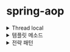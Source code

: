 # spring-aop

<details>
<summary>Thread local</summary>
<div markdown="1">

스프링 프레임워크 내 Bean들은 스프링 컨테이너에 의해 싱글톤으로 관리됩니다. 정리하자면 인스턴스가 단 하나만 존재한다는 것인데 여러 쓰레드가 동시에 해당 인스턴스를 접근할 경우 동시성 이슈가 발생할 가능성이 높습니다.

또한, static 같은 공용 필드에도 위와 동일한 문제가 발생할 수 있는데 이를 해결해주기 위해 Java에는 ThreadLocal이라는 객체가 존재합니다.

#### **ThreadLocal**

- ThreadLocal은 Thread만 접근할 수 있는 특별한 저장소
- 여러 쓰레드가 접근하더라도 ThreadLocal은 Thread들을 식별해서 각각의 Thread 저장소를 구분
  - 따라서 같은 인스턴스의 ThreadLocal 필드에 여러 쓰레드가 접근하더라도 상관없음
- 대표적인 메서드는 get(), set(), 그리고 remove()가 있음
  - get() 메서드를 통해 조회
  - set() 메서드를 통해 저장
  - remove() 메서드를 통해 저장소 초기화

 

**ThreadLocal이 적용되지 않은 상태에서 동시성 문제가 발생하는 경우**

```java
@Slf4j
public class ExampleService {


    private Integer numberStorage;


    public Integer storeNumber(Integer number) {
        log.info("저장할 번호: {}, 기존에 저장된 번호: {}", number, numberStorage);
        numberStorage = number;
        sleep(1000); // 1초 대기
        log.info("저장된 번호 조회: {}", numberStorage);


        return numberStorage;
    }


    private void sleep(int millis) {
        try {
            Thread.sleep(millis);
        } catch (InterruptedException e) {
            e.printStackTrace();
        }
    }
}
```



 

**ExampleServiceTest.class**



```java
@Slf4j
public class ExampleServiceTest {


    private ExampleService exampleService = new ExampleService();


    @Test
    void field() {
        log.info("main start");


        Runnable storeOne = () -> {
            exampleService.storeNumber(1);
        };
        Runnable storeTwo = () -> {
            exampleService.storeNumber(2);
        };


        Thread threadA = new Thread(storeOne);
        threadA.setName("thread-1");
        Thread threadB = new Thread(storeTwo);
        threadB.setName("thread-2");


        threadA.start();
        sleep(100); // 동시성 문제 발생
        threadB.start();


        sleep(3000); // 메인 쓰레드 종료 대기


        log.info("main exit");
    }


    private void sleep(int millis) {
        try {
            Thread.sleep(millis);
        } catch (InterruptedException e) {
            e.printStackTrace();
        }
    }
}
```



 

\* 메인 쓰레드가 끝날 떄까지 대기하지 않을 경우 test가 조기에 종료되어 로그가 마지막까지 안 찍힐 수 있으므로 마지막에 sleep(3000);을 추가했습니다.



![img](https://blog.kakaocdn.net/dn/dBq531/btrkQkxq5HO/jWQw9n1M0mWoDXkk6lks30/img.png)



\* 위 사진처럼 동시성 문제가 발생하는 것을 확인할 수 있습니다.

\* thread-1이 2초동안 대기하는 동안 thread-2가 numberStorage에 2를 저장하여 thread-1에서도 2가 조회되는 것을 확인할 수 있습니다.

\* 위와 같은 문제를 ThreadLocal 인스턴스를 통해 해결할 수 있습니다.

 

**ThreadLocal이 적용되어 동시성 문제가 해결되는 예제**

```java
@Slf4j
public class ThreadLocalExampleService {


    private ThreadLocal<Integer> numberStorage = new ThreadLocal<>();


    public Integer storeNumber(Integer number) {
        log.info("저장할 번호: {}, 기존에 저장된 번호: {}", number, numberStorage.get());
        numberStorage.set(number);
        sleep(1000); // 1초 대기
        log.info("저장된 번호 조회: {}", numberStorage.get());


        return numberStorage.get();
    }


    private void sleep(int millis) {
        try {
            Thread.sleep(millis);
        } catch (InterruptedException e) {
            e.printStackTrace();
        }
    }
}
```



 

**ThreadLocalExampleServiceTest.class**



```java
@Slf4j
public class ThreadLocalExampleServiceTest {


    private ThreadLocalExampleService exampleService = new ThreadLocalExampleService();


    @Test
    void field() {
        log.info("main start");


        Runnable storeOne = () -> {
            exampleService.storeNumber(1);
        };
        Runnable storeTwo = () -> {
            exampleService.storeNumber(2);
        };


        Thread threadA = new Thread(storeOne);
        threadA.setName("thread-1");
        Thread threadB = new Thread(storeTwo);
        threadB.setName("thread-2");


        threadA.start();
        sleep(100); // 동시성 문제 발생
        threadB.start();


        sleep(3000); // 메인 쓰레드 종료 대기


        log.info("main exit");
    }


    private void sleep(int millis) {
        try {
            Thread.sleep(millis);
        } catch (InterruptedException e) {
            e.printStackTrace();
        }
    }
}
```


![img](https://blog.kakaocdn.net/dn/cJNsr3/btrkJ7r5QIv/prHWKo8t1Ld8RyQMstKse1/img.png)

ThreadLocal 인스턴스를 도입함으로써 동시성 이슈를 해결한 것을 확인할 수 있습니다.

####  

#### *ThreadLocal 사용시 주의점*

- ThreadLocal을 도입하면 동시성 이슈를 해결할 수 있다는 장점이 있지만 조심하지 않으면 메모리 누수를 일으켜 큰 장애를 야기할 수 있음
- 톰캣 같은 WAS의 경우 Thread를 새로 생성하는데 비용이 크기 때문에 자체적으로 ThreadPool을 가지고 있으면서 Thread를 재사용함
  - 이때 하나의 작업 요청이 들어와 Thread-1이 할당되었다가 작업을 마치고 Thread-1이 다시 ThreadPool로 반환되었다고 가정
  - 반환될 때 Thread-1 내 ThreadLocal 초기화를 하지 않을 경우 Thread-1 전용 보관소 데이터가 그대로 남아있음
  - 앞서 말한 것처럼 ThreadPool의 목적은 Thread를 새로 생성하지 않고 재활용하는 것이므로 다른 작업 요청이 들어올 때 전용 보관소가 초기화되지 않은 Thread-1이 다시 할당될 수 있음
  - 이럴 경우 클라이언트는 이전 사용자가 요청한 작업 내용을 조회하는 상황이 발생할 수도 있음 (엄청난 장애)
- 따라서, ThreadLocal은 Thread가 반환될 때 remove 메서드를 통해 반드시 초기화가 되어야 함
  - 구현한 로직의 마지막에 초기화를 진행하거나
  - WAS에 반환될 때 인터셉터 혹은 필터 단에서 초기화하는 방법으로 진행
</div>
</details>
  


<details>
<summary>템플릿 메소드 </summary>
<div markdown="1">

# 📒 템플릿 메소드 패턴

- 좋은 설계는 변하는 것과 변하지 않는 것을 분리하는 것이다.
- 변하지 않는 것은 추상클래스의 메서드로 선언, 변하는 부분은 추상 메서드로 선언하여 자식 클래스가 오버라이딩 하도록 처리한다.
- 이렇듯이 특정 작업을 처리하는 일부분을 서브 클래스로 캡슐화하여 전체적인 구조는 바꾸지 않으면서 특정 단계에서 수행하는 내용을 바꾸는 패턴이다.

가장 큰 장점은 전체적으로는 동일하면서 부분적으로는 다른 구문으로 구성된 메서드의 **코드 중복을 최소화**시킬 수있는 점이다.

##### 템플릿 메서드 패턴의 목적은 다음과 같다.

"작업에서 알고리즘의 골격을 정의하고 일부 단계를 하위 클래스로 연기한다. 템플릿 메서드를 사용하면 하위 클래스가 알고리즘의 구조를 변경하지 않고도 알고리즘의 특정 단게를 재정의할 수 있다."

즉, 부모 클래스에 알고리즘의 골격인 **템플릿** 을 정의하고 일부 변경되는 로직은 자식 클래스에 정의하는 것이다. 이렇게하면 자식 클래스가 알고리즘의 전체 구조를 변경하지 않고 특정 부분만 재정의할 수 있다. 결국 상속과 오버라이딩을 통한 다형성으로 문제를 해결하는 것이다. (변하는 부분을 추상 메소드로 설계)


# 📒 사용 예시

### 📌 추상 클래스

```java
public abstract class AbstractTemplate {
    
    public void execute() {
	System.out.println("템플릿 시작");
	//변해야 하는 로직 시작
	logic();
	//변해야 하는 로직 시작
	System.out.println("템플릿 종료");
    }
    
    protected abstract void logic(); //변경 가능성이 있는 부분은 추상 메소드로 선언한다.
}
```

- 추상 클래스에서 변경 가능성이 있는 부분은 추상 메소드로 작성한다.



### 📌 실제 구현 클래스

```java
public class SubClassLogic1 extends AbstractTemplate {
    @Override
    protected void call() {
	System.out.println("변해야 하는 메서드는 이렇게 오버라이딩으로 사용1.");
    }
}
public class SubClassLogic2 extends AbstractTemplate {
    @Override
    protected void call() {
    	System.out.println("변해야 하는 메서드는 이렇게 오버라이딩으로 사용2.");
    }
}
```

- 추상클래스를 extends하여 변해야 하는 메소드를 Override한다.



### 📌 사용

```java
public class templateMethod1 extends AbstractTemplate {
    public static void main(String[] args) {
	AbstractTemplate template1 = new SubClassLogic1();
	template1.execute();
    
    	System.out.println();
    
	AbstractTemplate template2 = new SubClassLogic2();
	template2.execute();
    }
}


//출력
템플릿 시작
변해야 하는 메서드는 이렇게 오버라이딩으로 사용1
템플릿 종료
    
템플릿 시작
변해야 하는 메서드는 이렇게 오버라이딩으로 사용2
템플릿 종료
```

- 객체 생성 시 어느 구현체를 사용하는지에 따라서 변하는 부분의 메소드가 바뀌게 된다.

- 이로써 코드 중복을 최대한 피하면서 변해야 하는 부분은 구현체 사용에 따라서 유동적으로 바꿀 수 있다.

  

  

## 📒 익명 내부 클래스를 사용

- `SubClassLogic1`, `SubClassLogic2`처럼 구현 클래스를 계속 만들어야 하는 단점이 있다.
- **해결 방법**: 익명 내부 클래스를 사용
- 익명 내부 클래스를 사용하면 객체 인스턴스를 생성하면서 동시에 생성할 클래스를 상속 받은 자식 클래스를 정의할 수 있다.

```java
public class templateMethod1 extends AbstractTemplate {
    public static void main(String[] args) {
	AbstractTemplate template1 = new AbstractTemplate() {
		@Override
		protected void call() {
			System.out.println("변해야 하는 메서드를 이렇게 익명 내부 클래스로 구현할 수 있다1");
		}
	};
	template1.execute();
    
	AbstractTemplate template2 = new AbstractTemplate() {
		@Override
		protected void call() {
			System.out.println("변해야 하는 메서드를 이렇게 익명 내부 클래스로 구현할 수 있다2");
		}
	};
	template2.execute();
    }
}

//출력
템플릿 시작
변해야 하는 메서드를 이렇게 익명 내부 클래스로 구현할 수 있다1
템플릿 종료
    
템플릿 시작
변해야 하는 메서드를 이렇게 익명 내부 클래스로 구현할 수 있다2
템플릿 종료
```



## 단점

템플릿 메서드 패턴은 상속을 사용한다. 따라서 상속에서 오는 단점들을 그대로 안고간다. 특히 자식 클래스가 부모 클래스와 컴파일 시점에 강하게 결합되는 문제가 있다. 이것은 의존관계에 대한 문제이다. 자식 클래스 입장에서는 부모 클래스의 기능을 전혀 사용하지 않는다.

상속을 받는 다는 것은 특정 부모 클래스를 의존하고 있다는 것이다. 자식 클래스의 extends 다음에 바로 부모 클래스가 코드상에 지정되어 있다. 따라서 부모 클래스의 기능을 사용하든 사용하지 않든 간에 부모 클래스를 강하게 의존하게 된다. 여기서 강하게 의존한다는 뜻은 자식 클래스의 코드에 부모 클래스의 코드가 명확하게 적혀 있다는 뜻이다. UML에서 상속을 받으면 삼각형 화살표가 자식 -> 부모 를 향하고 있는 것은 이런 의존관계를 반영하는 것이다.

자식 클래스 입장에서는 부모 클래스의 기능을 전혀 사용하지 않는데, 부모 클래스를 알아야한다. 이것은 좋은 설계가 아니다. 그리고 이런 잘못된 의존관계 때문에 부모 클래스를 수정하면, 자식 클래스에도 영향을 줄 수 있다.

추가로 템플릿 메서드 패턴은 상속 구조를 사용하기 때문에, 별도의 클래스나 익명 내부 클래스를 만들어야 하는 부분도 복잡하다.
 지금까지 설명한 이런 부분들을 더 깔끔하게 개선하려면 어떻게 해야할까?

템플릿 메서드 패턴과 비슷한 역할을 하면서 상속의 단점을 제거할 수 있는 디자인 패턴이 바로 전략 패턴 (Strategy Pattern)이다.
</div>
</details>

<details>
<summary>전략 패턴</summary>
<div markdown="1">
전략 패턴(strategy pattern)


![img](https://images.velog.io/images/pbg0205/post/74c157b1-7d99-4e8a-908c-f03840250231/image.png)

### 1. 전략 패턴과 템플릿 메서드 패턴을 사용하는 이유?

전략 패턴을 사용하는 이유는 **`템플릿(context) 안에 로직을(strategy) 유연하게 변경`**하기 위해서 사용한다. 또한 변하는 부분의 책임을 구분하여 SRP를 만족할 수 있어 좋은 설계를 할 수 있다. 여기서 말하는 **`템플릿은 변경하지 않는 부분, 로직은 변하는 부분`**을 말한다. 이와 유사한 디자인 패턴으로 템플릿 메서드 패턴이 있다. 그렇다면 템플릿 메서드 패턴 대신 전략 패턴을 사용하는 이유는 뭘까?



### 2. 템플릿 메서드 패턴의 단점

**`템플릿 메서드 패턴`**은 변경하는 부분은 자식 클래스에서 재정의하는 방법이다. 템플릿 메서드 패턴과 전략 패턴의 가장 큰 차이는 변하는 부분의 로직의 부모를 **`클래스(abstract)를 사용하는지, 인터페이스(interface)를 사용하는지 차이`**다.
하지만 부모의 구현의 파급 효과는 생각보다 크다. 흔히 알고 있는 상속의 단점인 **`부모 자식 간의 강한 결합`**과 **`원치 않는 데이터 또는 함수의 상속이라는 점`**이다. 프로그래밍 설계 원칙의 기본은 약한 의존성과 강한 결합도이다. 비록 상속 또한 기능 확장이라는 강한 장점이지만 상위 클래스의 데이터와 함수에 대한 변경이 있을 경우, 하위 클래스의 변경 연쇄적으로 이루어질 수 있다. 하나의 변경이 다른 변경을 연쇄적으로 발생한다는 것은 좋은 방법은 아니다.



### 3. 전략 패턴의 장점

이를 해결하기 위해서 도입된 방법이 **`전략 패턴`**이다. 앞서 이야기 했듯이, 변하는 부분의 부모를 인터페이스(interface)로 선언하고 하위 클래스에서 위임하는 방식이다. 이 방식의 장점은 상속에 비해 약간 의존성을 갖는다. 이전의 상속의 경우는 부모가 변경이 일어나면 자식에도 영향이 있을 수 있지만 인터페이스로 구현할 경우, 이 부분을 신경쓰지 않아도 되는 장점이 있다.

또한 **`익명 클래스와 람다식을 사용하기 편리하다.`** 인터페이스에 메서드가 하나만 존재할 경우, 자바에서 메서드를 추론할 수 있기 때문에 람다식을 사용할 수 있다. 람다식을 사용할 경우, 코드가 간결해지는 장점이 있고 개인적으로는 코드가 익명 클래스보다 직관적이어서 선호하는 방식이다.



### 4. 전략 패턴 사용 방식 : 필드 vs 메서드 파라미터

```java
interface Movable {
    void move();
}

public class Walk implments Movable {
    public void move() {
    	System.out.println("걸어간다.");
    }
}

public class Fly implements Movable {
    public void move() {
    	System.out.println("날아한다.");
    }
}

class Robot {
    //파라미터로 받는 방법
    public move(Movable movable) {
    	System.out.println("움직임 시작");
    	movable.move();
        System.out.println("움직임 끝");
    }
}
```

이전에는 전략 패턴을 필드로 선언하고 setter를 사용했지만 강의에서는 파라미터로 받아서 사용했다. 두 방법 모두 동적으로 전략을 사용할 수 있지만 setter 사용은 지양한다. setter를 사용할 경우, 변경하는 코드가 생겨 로직이 흩어지는 단점이 존재한다. 나중에 누군가가 setter로 로직을 변경하고 내가 모르고 그 코드를 맡아서 사용할 경우, 디버깅을 해서 원인을 찾아야 하는 어려움이 발생한다. 그렇기 때문에 **`setter를 지양하고 대신에 별도의 Context를 추가로 생성`**하도록 하자.

하지만 이러면 Context의 중복이 일어나기 때문에 **`오히려 파라미터로 받아서 사용하는 방식이 적합`**한 것 같다. 해당 메서드를 사용할 때만 전략(strategy)를 추가하는 방식이 동적으로 로직을 처리하는 것이 더욱 유연하게 중복 코드없이 처리할 수 있는 방법이라고 생각한다.

---



### 템플릿 메서드 패턴 vs 전략 패턴

탬플릿 메서드 패턴은 부모 클래스에 변하지 않는 템플릿을 두고, 변하는 부분을 자식 클래스에 두어서 상속을 사용해서 문제를 해결했다. 전략 패턴은 변하지 않는 부분을 Context 라는 곳에 두고, 변하는 부분을 Strategy 라는 인터페이스를 만들고 해당 인터페이스를 구현하도록 해서 문제를 해결한다. 상속이 아니라 위임으로 문제를 해결하는 것이다.

전략 패턴에서 Context 는 변하지 않는 템플릿 역할을 하고, Strategy 는 변하는 알고리즘 역할을 한다.



#### Strategy 인터페이스

```java
public interface Strategy {
      void call();
}
```



#### Context 클래스

```java
public class ContextV1 {
    private Strategy strategy;

    public ContextV1(Strategy strategy) {
        this.strategy = strategy;
    }

    public void execute() {
        long startTime = System.currentTimeMillis(); 

        //비즈니스 로직 실행
        strategy.call(); //위임
        //비즈니스 로직 종료
        
        long endTime = System.currentTimeMillis();
        long resultTime = endTime - startTime;
        log.info("resultTime={}", resultTime);
    }
}
```

ContextV1 은 변하지 않는 로직을 가지고 있는 템플릿 역할을 하는 코드이다. 전략 패턴에서는 이것을 컨텍스트(문맥)이라 한다.
 쉽게 이야기해서 컨텍스트(문맥)는 크게 변하지 않지만, 그 문맥 속에서 strategy 를 통해 일부 전략이 변경된다 생각하면 된다.

Context 는 내부에 Strategy strategy 필드를 가지고 있다. 이 필드에 변하는 부분인 Strategy 의 구현체를 주입하면 된다.
 전략 패턴의 핵심은 Context 는 Strategy 인터페이스에만 의존한다는 점이다. 덕분에 Strategy 의 구현체를 변경하거나 새로 만들어도 Context 코드에는 영향을 주지 않는다.

즉, 스프링의 의존관계 주입과 같이  ContextV1 에 Strategy 의 구현체인 strategyLogic1 를 주입하는 것을 확인할 수 있다. 이렇게해서 Context 안에 원하는 전략을 주입한다. 이렇게 원하는 모양으로 조립을 완료하고 난 다음에 context1.execute() 를 호출해서 context 를 실행한다.


![스크린샷 2021-12-06 오전 9 05 32](https://user-images.githubusercontent.com/39195377/144769619-1ed10ea7-0c8a-4c85-ba58-c531f6cdbdbc.png)


1. Context 에 원하는 Strategy 구현체를 주입한다.

2. 클라이언트는 context 를 실행한다.

3. context 는 context 로직을 시작한다.해

4. context 로직 중간에 strategy.call() 을 호출해서 주입 받은 strategy 로직을 실행한다.

5. context 는 나머지 로직을 실행한다.



### 정리

변하지 않는 부분은 Context에 두고 변하는 부분을 Strategy를 구현해서 만든다. 스프링으로 애플리케이션을 개발할 때 애플리케이션 로딩 시점에 의존관계 주입을 통해 필요한 의존관계를 모두 맺어두고 난 다음에 실제 요청을 처리하는 것 과 같은 원리이다.
</div>
</details>
  
